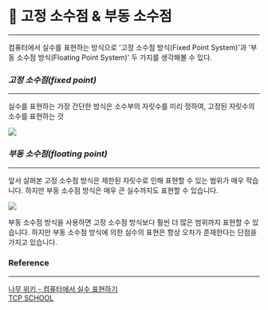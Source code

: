 # 🎯 고정 소수점 & 부동 소수점
- - -
컴퓨터에서 실수를 표현하는 방식으로 '고정 소수점 방식(Fixed Point System)'과 '부동 소수점 방식(Floating Point System)' 두 가지를 생각해볼 수 있다.


### **_고정 소수점(fixed point)_**
- - -
실수를 표현하는 가장 간단한 방식은 소수부의 자릿수를 미리 정하여, 고정된 자릿수의 소수를 표현하는 것
<br>

<img src="http://www.tcpschool.com/lectures/img_c_fixed_point.png">

### **_부동 소수점(floating point)_**
- - -
앞서 살펴본 고정 소수점 방식은 제한된 자릿수로 인해 표현할 수 있는 범위가 매우 작습니다. 하지만 부동 소수점 방식은 매우 큰 실수까지도 표현할 수 있습니다.
<br>

<img src="http://www.tcpschool.com/lectures/img_c_floating_point_32.png">
<br>

부동 소수점 방식을 사용하면 고정 소수점 방식보다 훨씬 더 많은 범위까지 표현할 수 있습니다. 하지만 부동 소수점 방식에 의한 실수의 표현은 항상 오차가 존재한다는 단점을 가지고 있습니다.

### Reference
- - -
[나무 위키 - 컴퓨터에서 실수 표현하기](https://namu.wiki/w/%EC%BB%B4%ED%93%A8%ED%84%B0%EC%97%90%EC%84%9C%EC%9D%98%20%EC%88%98%20%ED%91%9C%ED%98%84?from=%EA%B3%A0%EC%A0%95%EC%86%8C%EC%88%98%EC%A0%90#%EC%8B%A4%EC%88%98) <br>
[TCP SCHOOL](http://www.tcpschool.com/cpp/cpp_datatype_floatingPointNumber)
